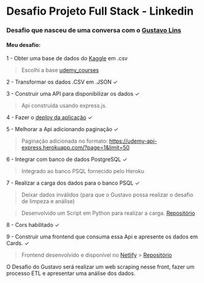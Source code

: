 # Desafio Projeto Full Stack - Linkedin

### Desafio que nasceu de uma conversa com o [Gustavo Lins](https://www.linkedin.com/in/gustavo-lins/)

#### Meu desafio:

1 - Obter uma base de dados do [Kaggle](https://www.kaggle.com/) em .csv

> Escolhi a base [udemy_courses](https://www.kaggle.com/andrewmvd/udemy-courses)

2 - Transformar os dados .CSV em .JSON ✓

3 - Construir uma API para disponibilizar os dados ✓

> Api construída usando express.js.

4 - Fazer o [deploy da aplicação](https://udemy-api-express.herokuapp.com/) ✓

5 - Melhorar a Api adicionando paginação ✓

> Paginação adicionada no formato: https://udemy-api-express.herokuapp.com/?page=1&limit=50

6 - Integrar com banco de dados PostgreSQL ✓

> Integrado ao banco PSQL fornecido pelo Heroku

7 - Realizar a carga dos dados para o banco PSQL ✓

> Deixar dados inválidos (para que o Gustavo possa realizar o desafio de limpeza e análise)

> Desenvolvido um Script em Python para realizar a carga. [Repositório](https://github.com/rafaeltedesco/PythonHerokuDataManager)

8 - Cors habilitado ✓

9 - Construir uma frontend que consuma essa Api e apresente os dados em Cards. ✓

> Frontend desenvolvido e disponível no [Netlify](https://desafiolinkedin.netlify.app/) > [Repositório](https://github.com/rafaeltedesco/DesafioLinkedinParteIIFront)

O Desafio do Gustavo será realizar um web scraping nesse front, fazer um processo ETL e apresentar uma análise dos dados.
